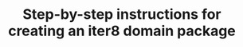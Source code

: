 ---
menuTitle: Creating a domain package
title: Step-by-step instructions for creating an iter8 domain package
weight: 20
---